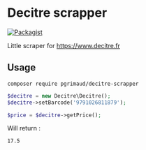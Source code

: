 # Decitre scrapper

[![Packagist](https://img.shields.io/badge/packagist-install-brightgreen.svg)](https://packagist.org/packages/pgrimaud/decitre-scrapper)

Little scraper for https://www.decitre.fr

## Usage

```
composer require pgrimaud/decitre-scrapper
```

```php
$decitre = new Decitre\Decitre();
$decitre->setBarcode('9791026811879');

$price = $decitre->getPrice();
```

Will return : 
```
17.5
```
